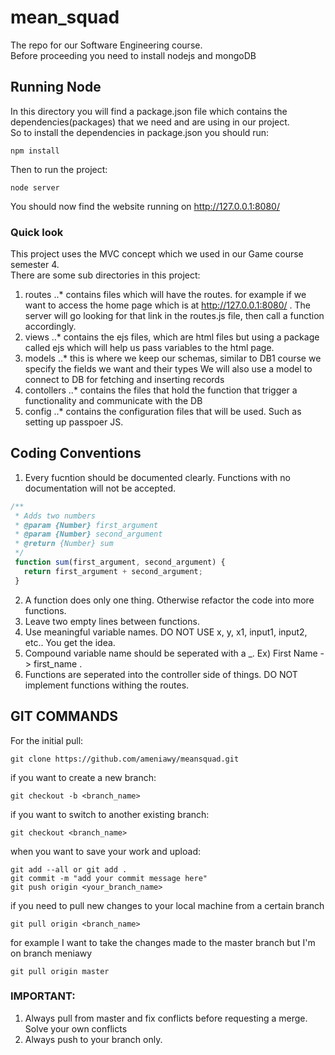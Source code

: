 # mean_squad
The repo for our Software Engineering course.  
Before proceeding you need to install nodejs and mongoDB

## Running Node
In this directory you will find a package.json file which contains the dependencies(packages)
that we need and are using in our project.  
So to install the dependencies in package.json you should run:

```
npm install
```
Then to run the project:

```
node server
```
You should now find the website running on http://127.0.0.1:8080/

### Quick look
This project uses the MVC concept which we used in our Game course semester 4.  
There are some sub directories in this project: 

1. routes
..* contains files which will have the routes. for example if we want to access the home page which is 
at http://127.0.0.1:8080/ . The server will go looking for that link in the routes.js file, then call a function accordingly.
2. views
..* contains the ejs files, which are html files but using a package called ejs which will help us pass variables to the html page.
3. models
..* this is where we keep our schemas, similar to DB1 course we specify the fields we want and their types
We will also use a model to connect to DB for fetching and inserting records
4. contollers
..* contains the files that hold the function that trigger a functionality and communicate with the DB
5. config
..* contains the configuration files that will be used. Such as setting up passpoer JS.


## Coding Conventions
1. Every fucntion should be documented clearly. Functions with no documentation will not be accepted.

```js
/**
 * Adds two numbers
 * @param {Number} first_argument 
 * @param {Number} second_argument
 * @return {Number} sum
 */
 function sum(first_argument, second_argument) { 
   return first_argument + second_argument;
 }
```

2. A function does only one thing. Otherwise refactor the code into more functions.
3. Leave two empty lines between functions.
4. Use meaningful variable names. DO NOT USE x, y, x1, input1, input2, etc.. You get the idea.
5. Compound variable name should be seperated with a _. Ex) First Name -> first_name .
6. Functions are seperated into the controller side of things. DO NOT implement functions withing the routes.





## GIT COMMANDS
For the initial pull:
```git
git clone https://github.com/ameniawy/meansquad.git
```

if you want to create a new branch:
```git
git checkout -b <branch_name>
```

if you want to switch to another existing branch:
```git
git checkout <branch_name>
```

when you want to save your work and upload:
```git
git add --all or git add .
git commit -m "add your commit message here"
git push origin <your_branch_name>
```

if you need to pull new changes to your local machine from a certain branch
```git
git pull origin <branch_name> 
```

for example I want to take the changes made to the master branch but I'm on branch meniawy
```git
git pull origin master
```


### IMPORTANT:
1. Always pull from master and fix conflicts before requesting a merge.
Solve your own conflicts
2. Always push to your branch only.
